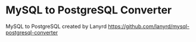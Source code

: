 MySQL to PostgreSQL Converter
=============================

MySQL to PostgreSQL created by Lanyrd
https://github.com/lanyrd/mysql-postgresql-converter

